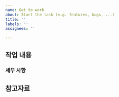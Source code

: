 ```yaml
---
name: Get to work
about: Start the task (e.g. features, bugs, ...)
title: ''
labels: ''
assignees: ''

---
```


## 작업 내용

### 세부 사항

## 참고자료
